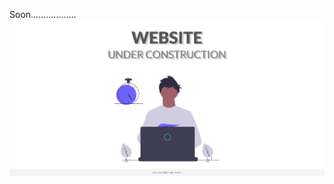 Soon..................
<img src="https://github.com/sinigami666/sinigami666.github.io/blob/main/soon.png">
